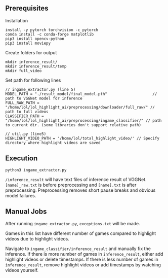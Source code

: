 ## Prerequisites
Installation
```
install -y pytorch torchvision -c pytorch
conda install -c conda-forge matplotlib
pip3 install opencv-python
pip3 install moviepy
```

Create folders for output
```
mkdir inference_result/
mkdir inference_result/temp
mkdir full_video
```

Set path for following lines
```
// ingame_extractor.py (line 5)
MODEL_PATH = "./result_model/final_model.pth"                    // path to VGGNet model for inference
FULL_RAW_PATH = "/home/lol/lol_highlight_ai/preprocessing/downloader/full_raw/" // path to full videos
CLASSIFIER_PATH = "/home/lol/lol_highlight_ai/preprocessing/ingame_classifier/" // path to current dir. (some libraries don't support relative path)

// util.py (line5)
HIGHLIGHT_VIDEO_PATH = '/home/lol/total_highlight_video/' // Specify directory where highlight videos are saved
```

## Execution
```
python3 ingame_extractor.py
```
`/inference_result` will have text files of inference result of VGGNet. 
`[name]_raw.txt` is before preprocessing and `[name].txt` is after preprocessing.
Preprocessing removes short pause breaks and obvious model failures.


## Manual Jobs
After running `ingame_extractor.py`, `exceptions.txt` will be made.

Games in this list have different number of games compared to highlight videos
due to highlight videos.

Navigate to `ingame_classifier/inference_result` and manually fix the inference.
If there is more number of games in `inference_result`, either add highlight videos or delete timestamps.
If there is less number of games in `inference_result`, remove highlight videos or add timestamps by watching videos yourself.

